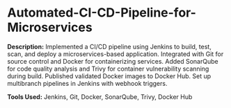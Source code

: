 # Automated-CI-CD-Pipeline-for-Microservices
**Description:**
  Implemented a CI/CD pipeline using Jenkins to build, test, scan, and deploy a microservices-based application.
  Integrated with Git for source control and Docker for containerizing services.
  Added SonarQube for code quality analysis and Trivy for container vulnerability scanning during build.
  Published validated Docker images to Docker Hub.
  Set up multibranch pipelines in Jenkins with webhook triggers.

**Tools Used:** 
  Jenkins, Git, Docker, SonarQube, Trivy, Docker Hub
